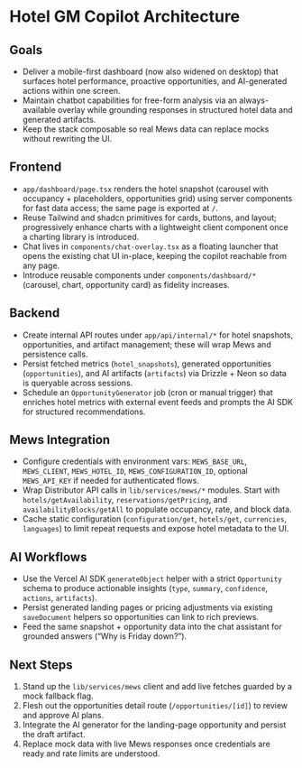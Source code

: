 # Hotel GM Copilot Architecture

## Goals
- Deliver a mobile-first dashboard (now also widened on desktop) that surfaces hotel performance, proactive opportunities, and AI-generated actions within one screen.
- Maintain chatbot capabilities for free-form analysis via an always-available overlay while grounding responses in structured hotel data and generated artifacts.
- Keep the stack composable so real Mews data can replace mocks without rewriting the UI.

## Frontend
- `app/dashboard/page.tsx` renders the hotel snapshot (carousel with occupancy + placeholders, opportunities grid) using server components for fast data access; the same page is exported at `/`.
- Reuse Tailwind and shadcn primitives for cards, buttons, and layout; progressively enhance charts with a lightweight client component once a charting library is introduced.
- Chat lives in `components/chat-overlay.tsx` as a floating launcher that opens the existing chat UI in-place, keeping the copilot reachable from any page.
- Introduce reusable components under `components/dashboard/*` (carousel, chart, opportunity card) as fidelity increases.

## Backend
- Create internal API routes under `app/api/internal/*` for hotel snapshots, opportunities, and artifact management; these will wrap Mews and persistence calls.
- Persist fetched metrics (`hotel_snapshots`), generated opportunities (`opportunities`), and AI artifacts (`artifacts`) via Drizzle + Neon so data is queryable across sessions.
- Schedule an `OpportunityGenerator` job (cron or manual trigger) that enriches hotel metrics with external event feeds and prompts the AI SDK for structured recommendations.

## Mews Integration
- Configure credentials with environment vars: `MEWS_BASE_URL`, `MEWS_CLIENT`, `MEWS_HOTEL_ID`, `MEWS_CONFIGURATION_ID`, optional `MEWS_API_KEY` if needed for authenticated flows.
- Wrap Distributor API calls in `lib/services/mews/*` modules. Start with `hotels/getAvailability`, `reservations/getPricing`, and `availabilityBlocks/getAll` to populate occupancy, rate, and block data.
- Cache static configuration (`configuration/get`, `hotels/get`, `currencies`, `languages`) to limit repeat requests and expose hotel metadata to the UI.

## AI Workflows
- Use the Vercel AI SDK `generateObject` helper with a strict `Opportunity` schema to produce actionable insights (`type`, `summary`, `confidence`, `actions`, `artifacts`).
- Persist generated landing pages or pricing adjustments via existing `saveDocument` helpers so opportunities can link to rich previews.
- Feed the same snapshot + opportunity data into the chat assistant for grounded answers (“Why is Friday down?”).

## Next Steps
1. Stand up the `lib/services/mews` client and add live fetches guarded by a mock fallback flag.
2. Flesh out the opportunities detail route (`/opportunities/[id]`) to review and approve AI plans.
3. Integrate the AI generator for the landing-page opportunity and persist the draft artifact.
4. Replace mock data with live Mews responses once credentials are ready and rate limits are understood.
